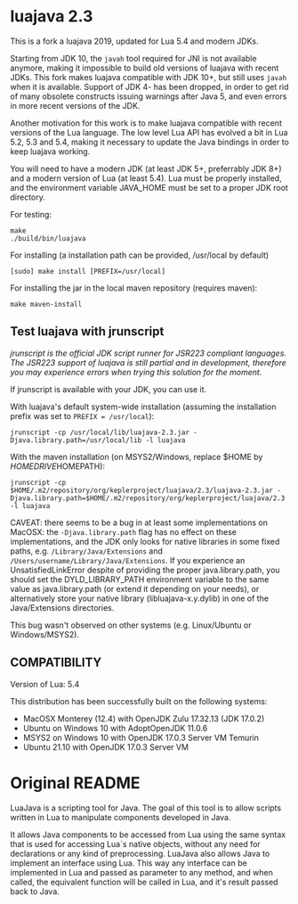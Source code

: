luajava 2.3
===========

This is a fork a luajava 2019, updated for Lua 5.4 and modern JDKs.

Starting from JDK 10, the `javah` tool required for JNI is not available anymore, making it impossible
to build old versions of luajava with recent JDKs. This fork makes luajava compatible with JDK 10+,
but still uses `javah` when it is available. Support of JDK 4- has been dropped, in order to get rid
of many obsolete constructs issuing warnings after Java 5, and even errors in more recent versions of the JDK.

Another motivation for this work is to make luajava compatible with recent versions of the Lua language.
The low level Lua API has evolved a bit in Lua 5.2, 5.3 and 5.4, making it necessary to update the
Java bindings in order to keep luajava working.

You will need to have a modern JDK (at least JDK 5+, preferrably JDK 8+) and a modern version of Lua (at least 5.4).
Lua must be properly installed, and the environment variable JAVA_HOME must be set to a proper JDK root directory.

For testing:
```
make
./build/bin/luajava
```

For installing (a installation path can be provided, /usr/local by default)
```
[sudo] make install [PREFIX=/usr/local]
```

For installing the jar in the local maven repository (requires maven):
```
make maven-install
```

## Test luajava with jrunscript

*jrunscript is the official JDK script runner for JSR223 compliant languages. The JSR223 support of luajava is still partial and in development, therefore you may experience errors when trying this solution for the moment.*

If jrunscript is available with your JDK, you can use it.

With luajava's default system-wide installation (assuming the installation prefix was set to `PREFIX = /usr/local`):

`jrunscript -cp /usr/local/lib/luajava-2.3.jar -Djava.library.path=/usr/local/lib -l luajava`

With the maven installation (on MSYS2/Windows, replace $HOME by $HOMEDRIVE$HOMEPATH):

`jrunscript -cp $HOME/.m2/repository/org/keplerproject/luajava/2.3/luajava-2.3.jar -Djava.library.path=$HOME/.m2/repository/org/keplerproject/luajava/2.3 -l luajava`

CAVEAT: there seems to be a bug in at least some implementations on MacOSX: the `-Djava.library.path` flag has no effect on these implementations, and the JDK only looks for native libraries in some fixed paths, e.g. `/Library/Java/Extensions` and `/Users/username/Library/Java/Extensions`. If you experience an UnsatisfiedLinkError despite of providing the proper java.library.path, you should set the DYLD_LIBRARY_PATH environment variable to the same value as java.library.path (or extend it depending on your needs), or alternatively store your native library (libluajava-x.y.dylib) in one of the Java/Extensions directories.

This bug wasn't observed on other systems (e.g. Linux/Ubuntu or Windows/MSYS2).

## COMPATIBILITY

Version of Lua: 5.4

This distribution has been successfully built on the following systems:
  - MacOSX Monterey (12.4) with OpenJDK Zulu 17.32.13 (JDK 17.0.2)
  - Ubuntu on Windows 10 with AdoptOpenJDK 11.0.6
  - MSYS2 on Windows 10 with OpenJDK 17.0.3 Server VM Temurin
  - Ubuntu 21.10 with OpenJDK 17.0.3 Server VM

Original README
===============

LuaJava is a scripting tool for Java. The goal of this tool is to allow scripts written in Lua to manipulate components developed in Java. 

It allows Java components to be accessed from Lua using the same syntax that is used for accessing Lua`s native objects, without any need 
for declarations or any kind of preprocessing.  LuaJava also allows Java to implement an interface using Lua. This way any interface can be
implemented in Lua and passed as parameter to any method, and when called, the equivalent function will be called in Lua, and it's result 
passed back to Java.
